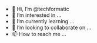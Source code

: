 - 👋 Hi, I’m @techformatic
- 👀 I’m interested in ...
- 🌱 I’m currently learning ...
- 💞️ I’m looking to collaborate on ...
- 📫 How to reach me ...

<!---
techformatic/techformatic is a ✨ special ✨ repository because its `README.md` (this file) appears on your GitHub profile.
You can click the Preview link to take a look at your changes.
--->
